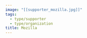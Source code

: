 ```yaml
---
image: "[[supporter_mozilla.jpg]]"
tags:
  - type/supporter
  - type/organization
title: Mozilla
---
```

